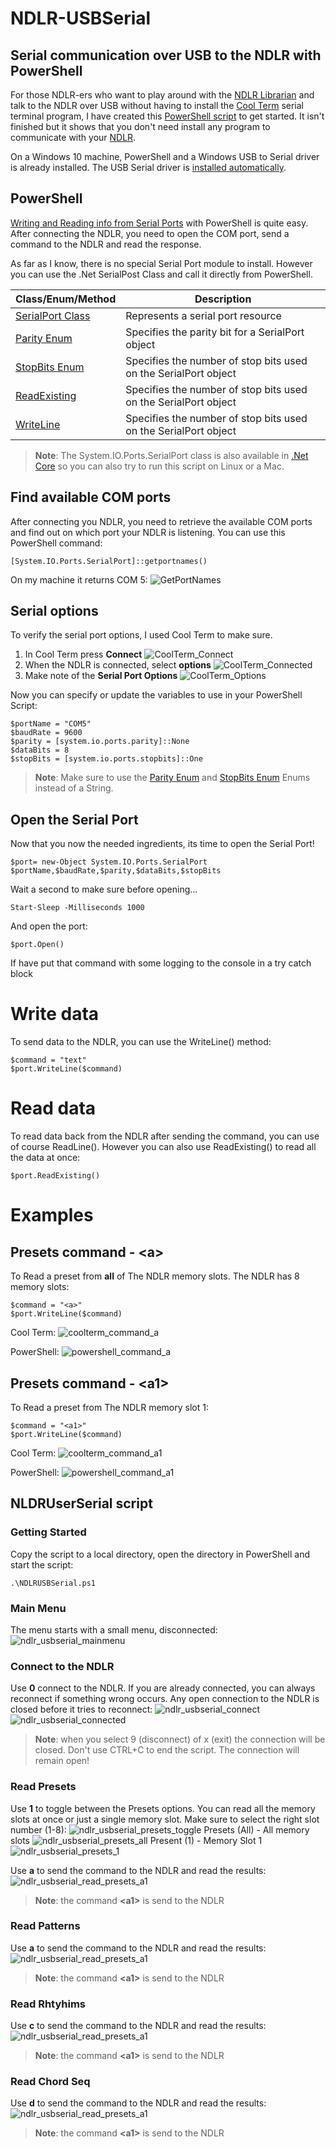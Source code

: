 # NDLR-USBSerial
## Serial communication over USB to the NDLR with PowerShell

For those NDLR-ers who want to play around with the [NDLR Librarian](https://github.com/Barilium8/The-NDLR-Librarian) and talk to the NDLR over USB without having to install the [Cool Term](https://github.com/Barilium8/The-NDLR-Librarian/wiki/0) serial terminal program, I have created this [PowerShell script](NDLRUSBSerial.ps1) to get started. It isn't finished but it shows that you don't need install any program to communicate with your [NDLR](https://conductivelabs.com/). 

On a Windows 10 machine, PowerShell and a Windows USB to Serial driver is already installed. The USB Serial driver is [installed automatically](https://docs.microsoft.com/en-us/windows-hardware/drivers/usbcon/usb-driver-installation-based-on-compatible-ids).

## PowerShell 
[Writing and Reading info from Serial Ports](https://devblogs.microsoft.com/powershell/writing-and-reading-info-from-serial-ports/) with PowerShell is quite easy. After connecting the NDLR, you need to open the COM port, send a command to the NDLR and read the response.

As far as I know, there is no special Serial Port module to install. However you can use the .Net SerialPost Class and call it directly from PowerShell.

| Class/Enum/Method | Description |
| - | - |
| [SerialPort Class](https://docs.microsoft.com/en-us/dotnet/api/system.io.ports.serialport) | Represents a serial port resource |
| [Parity Enum](https://docs.microsoft.com/en-us/dotnet/api/system.io.ports.parity) | Specifies the parity bit for a SerialPort object |
| [StopBits Enum](https://docs.microsoft.com/en-us/dotnet/api/system.io.ports.stopbits) | Specifies the number of stop bits used on the SerialPort object |
| [ReadExisting](https://docs.microsoft.com/en-us/dotnet/api/system.io.ports.serialport.readexisting) | Specifies the number of stop bits used on the SerialPort object |
| [WriteLine](https://docs.microsoft.com/en-us/dotnet/api/system.io.ports.serialport.writeline) | Specifies the number of stop bits used on the SerialPort object |

> **Note**: The System.IO.Ports.SerialPort class is also available in [.Net Core](https://www.nuget.org/packages/System.IO.Ports/) so you can also try to run this script on Linux or a Mac.

## Find available COM ports
After connecting you NDLR, you need to retrieve the available COM ports and find out on which port your NDLR is listening. You can use this PowerShell command:
```
[System.IO.Ports.SerialPort]::getportnames()
```
On my machine it returns COM 5:
![GetPortNames](images/getportnames.png)

## Serial options
To verify the serial port options, I used Cool Term to make sure.
</br>
1. In Cool Term press **Connect**
![CoolTerm_Connect](images/coolterm_connect.png)
1. When the NDLR is connected, select **options**
![CoolTerm_Connected](images/coolterm_connected.png)
1. Make note of the **Serial Port Options**
![CoolTerm_Options](images/coolterm_options.png)

Now you can specify or update the variables to use in your PowerShell Script:
```
$portName = "COM5"
$baudRate = 9600
$parity = [system.io.ports.parity]::None
$dataBits = 8
$stopBits = [system.io.ports.stopbits]::One
```
> **Note**: Make sure to use the [Parity Enum](https://docs.microsoft.com/en-us/dotnet/api/system.io.ports.parity) and [StopBits Enum](https://docs.microsoft.com/en-us/dotnet/api/system.io.ports.stopbits) Enums instead of a String.

## Open the Serial Port
Now that you now the needed ingredients, its time to open the Serial Port!
```
$port= new-Object System.IO.Ports.SerialPort $portName,$baudRate,$parity,$dataBits,$stopBits
```

Wait a second to make sure before opening...
```
Start-Sleep -Milliseconds 1000
```
And open the port:
```
$port.Open()
```
If have put that command with some logging to the console in a try catch block

# Write data
To send data to the NDLR, you can use the WriteLine() method:
```
$command = "text"
$port.WriteLine($command)
```

# Read data
To read data back from the NDLR after sending the command, you can use of course ReadLine(). However you can also use ReadExisting() to read all the data at once:
```
$port.ReadExisting()
```

# Examples
## Presets command - \<a\>
To Read a preset from **all** of The NDLR memory slots. The NDLR has 8 memory slots:
```
$command = "<a>"
$port.WriteLine($command)
```
Cool Term:
![coolterm_command_a](images/coolterm_commanda.png)

PowerShell:
![powershell_command_a](images/powershell_commanda.png)

## Presets command - \<a1\>
To Read a preset from The NDLR memory slot 1:
```
$command = "<a1>"
$port.WriteLine($command)
```
Cool Term:
![coolterm_command_a1](images/coolterm_commanda1.png)

PowerShell:
![powershell_command_a1](images/powershell_commanda1.png)

## NLDRUserSerial script
### Getting Started
Copy the script to a local directory, open the directory in PowerShell and start the script:
```
.\NDLRUSBSerial.ps1
```
### Main Menu
The menu starts with a small menu, disconnected:
![ndlr_usbserial_mainmenu](images/ndlr_usbserial_mainmenu.png)

### Connect to the NDLR
Use **0** connect to the NDLR. If you are already connected, you can always reconnect if something wrong occurs. Any open connection to the NDLR is closed before it tries to reconnect:
![ndlr_usbserial_connect](images/ndlr_usbserial_connect.png)
![ndlr_usbserial_connected](images/ndlr_usbserial_connected.png)
> **Note**: when you select 9 (disconnect) of x (exit) the connection will be closed. Don't use CTRL+C to end the script. The connection will remain open!

### Read Presets
Use **1** to toggle between the Presets options. You can read all the memory slots at once or just a single memory slot. Make sure to select the right slot number (1-8):
![ndlr_usbserial_presets_toggle](images/ndlr_usbserial_presets_toggle.png)
Presets (All) - All memory slots
![ndlr_usbserial_presets_all](images/ndlr_usbserial_presets_all.png)
Present (1) - Memory Slot 1
![ndlr_usbserial_presets_1](images/ndlr_usbserial_presets_1.png)

Use **a** to send the command to the NDLR and read the results:
![ndlr_usbserial_read_presets_a1](images/ndlr_usbserial_read_presets_a1.png)
> **Note**: the command **\<a1\>** is send to the NDLR


### Read Patterns
Use **a** to send the command to the NDLR and read the results:
![ndlr_usbserial_read_presets_a1](images/ndlr_usbserial_read_presets_a1.png)
> **Note**: the command **\<a1\>** is send to the NDLR


### Read Rhtyhims
Use **c** to send the command to the NDLR and read the results:
![ndlr_usbserial_read_presets_a1](images/ndlr_usbserial_read_presets_a1.png)
> **Note**: the command **\<a1\>** is send to the NDLR

### Read Chord Seq
Use **d** to send the command to the NDLR and read the results:
![ndlr_usbserial_read_presets_a1](images/ndlr_usbserial_read_presets_a1.png)
> **Note**: the command **\<a1\>** is send to the NDLR
